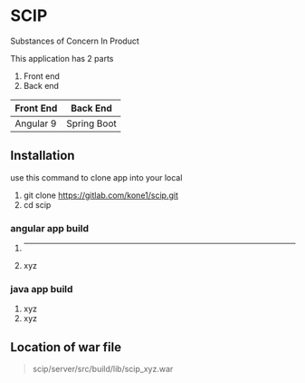 # SCIP
Substances of Concern In Product


This application has 2 parts
1. Front end
2. Back end 

| Front End | Back End |
| --------- |  ---------|
| Angular 9 | Spring Boot|

## Installation
use this command to clone app into your local
1. git clone https://gitlab.com/kone1/scip.git
2. cd scip
### angular app build
1. ****
2. xyz

### java app build
1. xyz
2. xyz

## Location of war file
> scip/server/src/build/lib/scip_xyz.war
